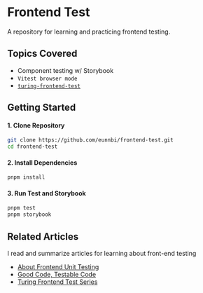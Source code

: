 # Frontend Test

A repository for learning and practicing frontend testing.

## Topics Covered

-  Component testing w/ Storybook
- `Vitest browser mode`
- [`turing-frontend-test`](https://github.com/taehee-sp/turing-frontend-test)

## Getting Started

#### 1. Clone Repository

```bash
git clone https://github.com/eunnbi/frontend-test.git
cd frontend-test
```

#### 2. Install Dependencies

```bash
pnpm install
```

#### 3. Run Test and Storybook

```bash
pnpm test
pnpm storybook
```

## Related Articles

I read and summarize articles for learning about front-end testing

- [About Frontend Unit Testing](https://sunny-wish-861.notion.site/About-Frontend-Unit-Testing-fe9d02ec640f4f69b818dfca06c8b8a6?pvs=74) 
- [Good Code, Testable Code](https://sunny-wish-861.notion.site/Good-Code-Testable-Code-23627f7ef6124adc9a565c73321e2140?pvs=4)
- [Turing Frontend Test Series](https://sunny-wish-861.notion.site/Turing-Frontend-Test-Series-4f8b149cd98443e8b13b47c7a6573c93?pvs=4)